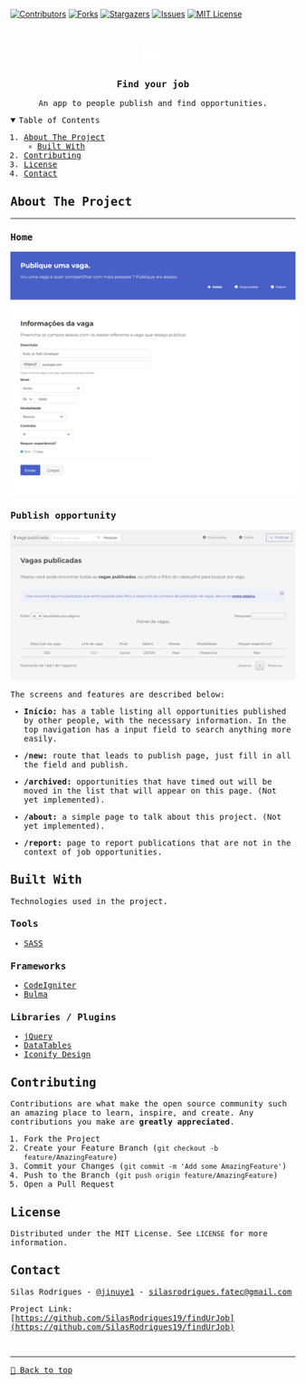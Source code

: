 [![Contributors][contributors-shield]][contributors-url]
[![Forks][forks-shield]][forks-url]
[![Stargazers][stars-shield]][stars-url]
[![Issues][issues-shield]][issues-url]
[![MIT License][license-shield]][license-url]

<!-- PROJECT LOGO -->
<br />
<samp>
<p align="center">
  <a href="#">
    <img src="./logo.svg" alt="Logo" width="35">
  </a>

  <h3 align="center">Find your job</h3>

  <p align="center">
    An app to people publish and find opportunities.
  </p>
</p>

<!-- TABLE OF CONTENTS -->
<details open="open">
  <summary>Table of Contents</summary>
  <ol>
    <li>
      <a href="#about-the-project">About The Project</a>
      <ul>
        <li><a href="#built-with">Built With</a></li>
      </ul>
    </li>
    <li><a href="#contributing">Contributing</a></li>
    <li><a href="#license">License</a></li>
    <li><a href="#contact">Contact</a></li>
  </ol>
</details>

<!-- ABOUT THE PROJECT -->

## About The Project

<hr>

### Home

[![Preview][product-screenshot]](#)


### Publish opportunity
[![Preview][product-screenshot2]](#)


The screens and features are described below:
 
- **Início:** has a table listing all opportunities published by other people, with the necessary information. In the top navigation has a input field to search anything more easily.

- **/new:** route that leads to publish page, just fill in all the field and publish.

- **/archived:** opportunities that have timed out will be moved in the list that will appear on this page. (Not yet implemented).

- **/about:** a simple page to talk about this project. (Not yet implemented).

- **/report:** page to report publications that are not in the context of job opportunities.


## Built With

Technologies used in the project.

### Tools

- [SASS](https://sass-lang.com/)

### Frameworks

- [CodeIgniter](https://codeigniter.com/)
- [Bulma](https://bulma.io/)

### Libraries / Plugins

- [jQuery](https://jquery.com/)
- [DataTables](https://datatables.net/)
- [Iconify Design](https://iconify.design/)


<!-- CONTRIBUTING -->

## Contributing

Contributions are what make the open source community such an amazing place to learn, inspire, and create. Any contributions you make are **greatly appreciated**.

1. Fork the Project
2. Create your Feature Branch (`git checkout -b feature/AmazingFeature`)
3. Commit your Changes (`git commit -m 'Add some AmazingFeature'`)
4. Push to the Branch (`git push origin feature/AmazingFeature`)
5. Open a Pull Request

<!-- LICENSE -->

## License

Distributed under the MIT License. See `LICENSE` for more information.

<!-- CONTACT -->

## Contact

Silas Rodrigues - [@jinuye1](https://twitter.com/jinuye1) - silasrodrigues.fatec@gmail.com

Project Link: [https://github.com/SilasRodrigues19/findUrJob](https://github.com/SilasRodrigues19/findUrJob) <br>

<!-- MARKDOWN LINKS & IMAGES -->
<!-- https://www.markdownguide.org/basic-syntax/#reference-style-links -->

[contributors-shield]: https://img.shields.io/github/contributors/SilasRodrigues19/findUrJob.svg?style=for-the-badge
[contributors-url]: https://github.com/SilasRodrigues19/findUrJob/graphs/contributors
[forks-shield]: https://img.shields.io/github/forks/SilasRodrigues19/findUrJob.svg?style=for-the-badge
[forks-url]: https://github.com/SilasRodrigues19/findUrJob/network/members
[stars-shield]: https://img.shields.io/github/stars/SilasRodrigues19/findUrJob.svg?style=for-the-badge
[stars-url]: https://github.com/SilasRodrigues19/findUrJob/stargazers
[issues-shield]: https://img.shields.io/github/issues/SilasRodrigues19/findUrJob.svg?style=for-the-badge
[issues-url]: https://github.com/SilasRodrigues19/findUrJob/issues
[license-shield]: https://img.shields.io/github/license/SilasRodrigues19/findUrJob.svg?style=for-the-badge
[license-url]: https://github.com/SilasRodrigues19/findUrJob/blob/master/LICENSE
[product-screenshot]: ./public/screenshots/preview.png
[product-screenshot2]: ./public/screenshots/preview2.png
[license-url]: https://github.com/SilasRodrigues19/findUrJob/blob/master/LICENSE

<br><hr>
[🔼 Back to top](#Find-your-job)